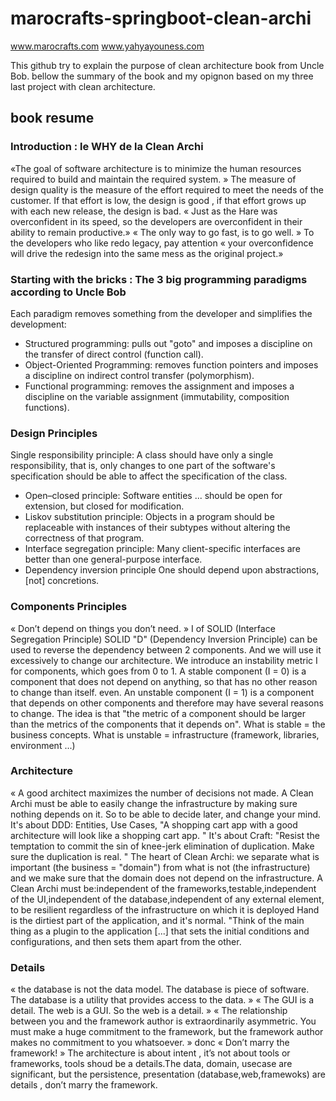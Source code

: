 # marocrafts-springboot-clean-archi 
www.marocrafts.com www.yahyayouness.com

This github try to explain the purpose of clean architecture book from Uncle Bob. bellow the summary of the book and my opignon based on my three last project with clean architecture.

## book resume

### Introduction : le WHY de la Clean Archi
«The goal of software architecture is to minimize the human resources required to build and maintain the required system. » The measure of design quality is the measure of the effort required to meet the needs of the customer. If that effort is low, the design is good , if that effort grows up with each new release, the design is bad. « Just as the Hare was overconfident in its speed, so the developers are overconfident in their ability to remain productive.» « The only way to go fast, is to go well. » To the developers who like redo legacy, pay attention « your overconfidence will drive the redesign into the same mess as the original project.»

### Starting with the bricks : The 3 big programming paradigms according to Uncle Bob
Each paradigm removes something from the developer and simplifies the development:
* Structured programming: pulls out "goto" and imposes a discipline on the transfer of direct control (function call).
* Object-Oriented Programming: removes function pointers and imposes a discipline on indirect control transfer (polymorphism).
* Functional programming: removes the assignment and imposes a discipline on the variable assignment (immutability, composition functions).

### Design Principles
Single responsibility principle: A class should have only a single responsibility, that is, only changes to one part of the software's specification should be able to affect the specification of the class.
* Open–closed principle: Software entities ... should be open for extension, but closed for modification.
* Liskov substitution principle: Objects in a program should be replaceable with instances of their subtypes without altering the correctness of that program.
* Interface segregation principle: Many client-specific interfaces are better than one general-purpose interface.
* Dependency inversion principle One should depend upon abstractions, [not] concretions.

### Components Principles
« Don’t depend on things you don’t need. » I of SOLID (Interface Segregation Principle) SOLID "D" (Dependency Inversion Principle) can be used to reverse the dependency between 2 components. And we will use it excessively to change our architecture. We introduce an instability metric I for components, which goes from 0 to 1. A stable component (I = 0) is a component that does not depend on anything, so that has no other reason to change than itself. even. An unstable component (I = 1) is a component that depends on other components and therefore may have several reasons to change. The idea is that "the metric of a component should be larger than the metrics of the components that it depends on". What is stable = the business concepts. What is unstable = infrastructure (framework, libraries, environment ...)

### Architecture
« A good architect maximizes the number of decisions not made. A Clean Archi must be able to easily change the infrastructure by making sure nothing depends on it. So to be able to decide later, and change your mind. It's about DDD: Entities, Use Cases, "A shopping cart app with a good architecture will look like a shopping cart app. " It's about Craft: "Resist the temptation to commit the sin of knee-jerk elimination of duplication. Make sure the duplication is real. " The heart of Clean Archi: we separate what is important (the business = "domain") from what is not (the infrastructure) and we make sure that the domain does not depend on the infrastructure. A Clean Archi must be:independent of the frameworks,testable,independent of the UI,independent of the database,independent of any external element, to be resilient regardless of the infrastructure on which it is deployed Hand is the dirtiest part of the application, and it's normal. "Think of the main thing as a plugin to the application [...] that sets the initial conditions and configurations, and then sets them apart from the other.

### Details
« the database is not the data model. The database is piece of software. The database is a utility that provides access to the data. » « The GUI is a detail. The web is a GUI. So the web is a detail. » « The relationship between you and the framework author is extraordinarily asymmetric. You must make a huge commitment to the framework, but the framework author makes no commitment to you whatsoever. » donc « Don’t marry the framework! » The architecture is about intent , it’s not about tools or frameworks, tools shoud be a details.The data, domain, usecase are significant, but the persistence, presentation (database,web,framewoks) are details , don’t marry the framework.
